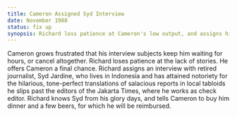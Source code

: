 ```yaml
---
title: Cameron Assigned Syd Interview
date: November 1988 
status: fix up
synopsis: Richard loss patience at Cameron's low output, and assigns him a human-interest piece on an Syd Jardine, a former colleague who has gained regional notoriety writing humerous pieces in a Jakarta newspaper. 
---
```

Cameron grows frustrated that his interview subjects keep him waiting for hours, or cancel altogether. Richard loses patience at the lack of stories. He offers Cameron a final chance. Richard assigns an interview with retired journalist, Syd Jardine, who lives in Indonesia and has attained notoriety for the hilarious, tone-perfect translations of salacious reports in local tabloids he slips past the editors of the Jakarta Times, where he works as check editor. Richard knows Syd from his glory days, and tells Cameron to buy him dinner and a few beers, for which he will be reimbursed. 